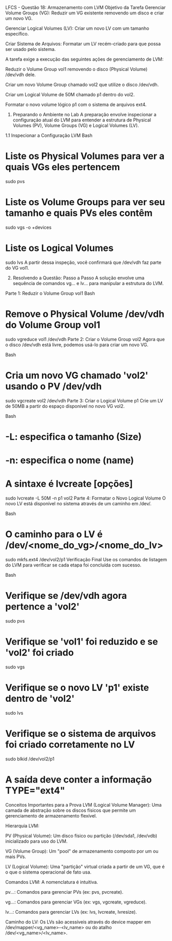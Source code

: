 LFCS - Questão 18: Armazenamento com LVM
Objetivo da Tarefa
Gerenciar Volume Groups (VG): Reduzir um VG existente removendo um disco e criar um novo VG.

Gerenciar Logical Volumes (LV): Criar um novo LV com um tamanho específico.

Criar Sistema de Arquivos: Formatar um LV recém-criado para que possa ser usado pelo sistema.

A tarefa exige a execução das seguintes ações de gerenciamento de LVM:

Reduzir o Volume Group vol1 removendo o disco (Physical Volume) /dev/vdh dele.

Criar um novo Volume Group chamado vol2 que utilize o disco /dev/vdh.

Criar um Logical Volume de 50M chamado p1 dentro do vol2.

Formatar o novo volume lógico p1 com o sistema de arquivos ext4.

1. Preparando o Ambiente no Lab
A preparação envolve inspecionar a configuração atual do LVM para entender a estrutura de Physical Volumes (PV), Volume Groups (VG) e Logical Volumes (LV).

1.1 Inspecionar a Configuração LVM
Bash

# Liste os Physical Volumes para ver a quais VGs eles pertencem
sudo pvs

# Liste os Volume Groups para ver seu tamanho e quais PVs eles contêm
sudo vgs -o +devices

# Liste os Logical Volumes
sudo lvs
A partir dessa inspeção, você confirmará que /dev/vdh faz parte do VG vol1.

2. Resolvendo a Questão: Passo a Passo
A solução envolve uma sequência de comandos vg... e lv... para manipular a estrutura do LVM.

Parte 1: Reduzir o Volume Group vol1
Bash

# Remove o Physical Volume /dev/vdh do Volume Group vol1
sudo vgreduce vol1 /dev/vdh
Parte 2: Criar o Volume Group vol2
Agora que o disco /dev/vdh está livre, podemos usá-lo para criar um novo VG.

Bash

# Cria um novo VG chamado 'vol2' usando o PV /dev/vdh
sudo vgcreate vol2 /dev/vdh
Parte 3: Criar o Logical Volume p1
Crie um LV de 50MB a partir do espaço disponível no novo VG vol2.

Bash

# -L: especifica o tamanho (Size)
# -n: especifica o nome (name)
# A sintaxe é lvcreate [opções] <NomeDoVG>
sudo lvcreate -L 50M -n p1 vol2
Parte 4: Formatar o Novo Logical Volume
O novo LV está disponível no sistema através de um caminho em /dev/.

Bash

# O caminho para o LV é /dev/<nome_do_vg>/<nome_do_lv>
sudo mkfs.ext4 /dev/vol2/p1
Verificação Final
Use os comandos de listagem do LVM para verificar se cada etapa foi concluída com sucesso.

Bash

# Verifique se /dev/vdh agora pertence a 'vol2'
sudo pvs

# Verifique se 'vol1' foi reduzido e se 'vol2' foi criado
sudo vgs

# Verifique se o novo LV 'p1' existe dentro de 'vol2'
sudo lvs

# Verifique se o sistema de arquivos foi criado corretamente no LV
sudo blkid /dev/vol2/p1
# A saída deve conter a informação TYPE="ext4"
Conceitos Importantes para a Prova
LVM (Logical Volume Manager): Uma camada de abstração sobre os discos físicos que permite um gerenciamento de armazenamento flexível.

Hierarquia LVM:

PV (Physical Volume): Um disco físico ou partição (/dev/sda1, /dev/vdb) inicializado para uso do LVM.

VG (Volume Group): Um "pool" de armazenamento composto por um ou mais PVs.

LV (Logical Volume): Uma "partição" virtual criada a partir de um VG, que é o que o sistema operacional de fato usa.

Comandos LVM: A nomenclatura é intuitiva.

pv...: Comandos para gerenciar PVs (ex: pvs, pvcreate).

vg...: Comandos para gerenciar VGs (ex: vgs, vgcreate, vgreduce).

lv...: Comandos para gerenciar LVs (ex: lvs, lvcreate, lvresize).

Caminho do LV: Os LVs são acessíveis através do device mapper em /dev/mapper/<vg_name>-<lv_name> ou do atalho /dev/<vg_name>/<lv_name>.

